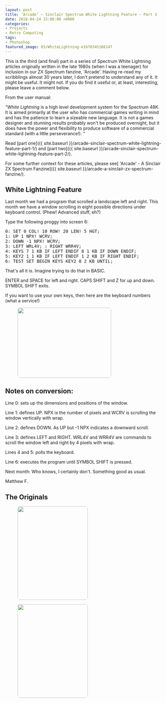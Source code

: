 ```yaml
---
layout: post
title: ‘Arcade’ – Sinclair Spectrum White Lightning Feature – Part 3
date: 2018-04-24 15:06:00 +0000
categories:
- Projects
- Retro Computing
tags:
- Photoshop
featured_image: 03/WhiteLightning-e1670345166147
---
```

This is the third (and final) part in a series of Spectrum White Lightning articles originally written in the late 1980s (when I was a teenager) for inclusion in our ZX Spectrum fanzine, 'Arcade'. Having re-read my scribblings almost 30 years later, I don't pretend to understand any of it. It might be useful. It might not. If you do find it useful or, at least, interesting, please leave a comment below.

From the user manual:

*"White Lightning* is a high level development system for the Spectrum 48K. It is aimed primarily at the user who has commercial games writing in mind and has the patience to learn a sizeable new language. It is not a games designer and stunning results probably won't be produced overnight, but it does have the power and flexibility to produce software of a commercial standard (with a little perseverance!). "

Read [part one]({{ site.baseurl }}/arcade-sinclair-spectrum-white-lightning-feature-part-1/) and [part two]({{ site.baseurl }}/arcade-sinclair-spectrum-white-lightning-feature-part-2/).

For some further context for these articles, please see[ 'Arcade' - A Sinclair ZX Spectrum Fanzine]({{ site.baseurl }}/arcade-a-sinclair-zx-spectrum-fanzine/).

## White Lightning Feature

Last month we had a program that scrolled a landscape left and right. This month we have a window scrolling in eight possible directions under keyboard control. (Phew! Advanced stuff, eh?)

Type the following proggy into screen 6:

<pre>0: SET 0 COL! 10 ROW! 20 LEN! 5 HGT;<br>1: UP 1 NPX! WCRV;<br>2: DOWN -1 NPX! WCRV;<br>3: LEFT WRL4V; : RIGHT WRR4V;<br>4: KEYS 7 1 KB IF LEFT ENDIF 8 1 KB IF DOWN ENDIF;<br>5: KEY2 1 1 KB IF LEFT ENDIF 1 2 KB IF RIGHT ENDIF;<br>6: TEST SET BEGIN KEYS KEY2 8 2 KB UNTIL;</pre>

That's all it is. Imagine trying to do that in BASIC.

ENTER and SPACE for left and right. CAPS SHIFT and Z for up and down. SYMBOL SHIFT exits.

If you want to use your own keys, then here are the keyboard numbers (what a service!)

<figure><a href="https://res.cloudinary.com/circleseven/image/upload/q_auto,f_auto/2022/12/IMG_2236-e1520947600686"><img src="https://res.cloudinary.com/circleseven/image/upload/q_auto,f_auto/2022/12/IMG_2236-e1520947600686" width="300" height="225" alt="" style="border-radius:6px" loading="lazy"></a></figure>

## Notes on conversion:

Line 0: sets up the dimensions and positions of the window.

Line 1: defines UP. NPX is the number of pixels and WCRV is scrolling the window vertically with wrap.

Line 2: defines DOWN. As UP but -1 NPX indicates a downward scroll.

Line 3: defines LEFT and RIGHT. WRL4V and WRR4V are commands to scroll the window left and right by 4 pixels with wrap.

Lines 4 and 5: polls the keyboard.

Line 6: executes the program until SYMBOL SHIFT is pressed.

Next month: Who knows, I certainly don't. Something good as usual.

Matthew F.

## The Originals

<figure><a href="https://res.cloudinary.com/circleseven/image/upload/q_auto,f_auto/2022/12/IMG_2234"><img src="https://res.cloudinary.com/circleseven/image/upload/q_auto,f_auto/2022/12/IMG_2234" width="225" height="300" alt="" style="border-radius:6px" loading="lazy"></a></figure>
<figure><a href="https://res.cloudinary.com/circleseven/image/upload/q_auto,f_auto/2022/12/IMG_2235"><img src="https://res.cloudinary.com/circleseven/image/upload/q_auto,f_auto/2022/12/IMG_2235" width="225" height="300" alt="" style="border-radius:6px" loading="lazy"></a></figure>

